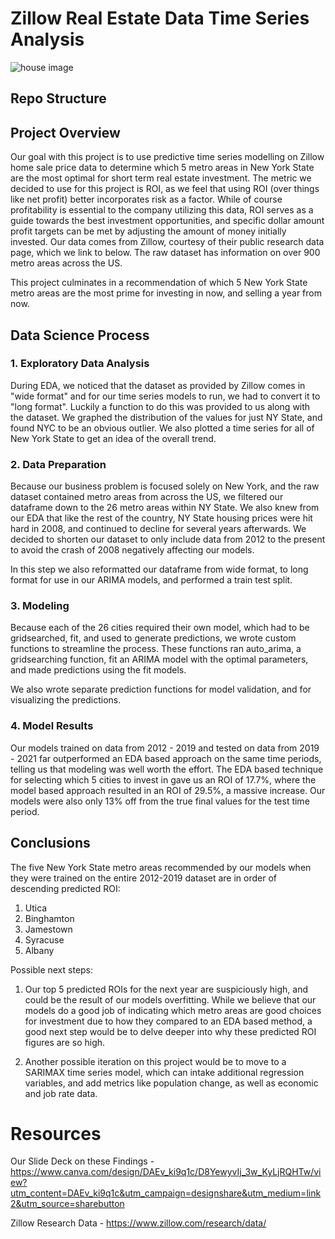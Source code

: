 # Zillow Real Estate Data Time Series Analysis 
![house image](https://photos.zillowstatic.com/fp/04c06dbff7b83e156bd68e7dd1a0171f-cc_ft_960.jpg)


## Repo Structure


## Project Overview

Our goal with this project is to use predictive time series modelling on Zillow home sale price data to determine which 5 metro areas in New York State are the most optimal for short term real estate investment. The metric we decided to use for this project is ROI, as we feel that using ROI (over things like net profit) better incorporates risk as a factor. While of course profitability is essential to the company utilizing this data, ROI serves as a guide towards the best investment opportunities, and specific dollar amount profit targets can be met by adjusting the amount of money initially invested. Our data comes from Zillow, courtesy of their public research data page, which we link to below. The raw dataset has information on over 900 metro areas across the US.

This project culminates in a recommendation of which 5 New York State metro areas are the most prime for investing in now, and selling a year from now. 

## Data Science Process

### 1. Exploratory Data Analysis

During EDA, we noticed that the dataset as provided by Zillow comes in "wide format" and for our time series models to run, we had to convert it to "long format". Luckily a function to do this was provided to us along with the dataset. We graphed the distribution of the values for just NY State, and found NYC to be an obvious outlier. We also plotted a time series for all of New York State to get an idea of the overall trend. 

### 2. Data Preparation

Because our business problem is focused solely on New York, and the raw dataset contained metro areas from across the US, we filtered our dataframe down to the 26 metro areas within NY State. We also knew from our EDA that like the rest of the country, NY State housing prices were hit hard in 2008, and continued to decline for several years afterwards. We decided to shorten our dataset to only include data from 2012 to the present to avoid the crash of 2008 negatively affecting our models. 

In this step we also reformatted our dataframe from wide format, to long format for use in our ARIMA models, and performed a train test split. 

### 3. Modeling

Because each of the 26 cities required their own model, which had to be gridsearched, fit, and used to generate predictions, we wrote custom functions to streamline the process. These functions ran auto_arima, a gridsearching function, fit an ARIMA model with the optimal parameters, and made predictions using the fit models. 

We also wrote separate prediction functions for model validation, and for visualizing the predictions. 

### 4. Model Results

Our models trained on data from 2012 - 2019 and tested on data from 2019 - 2021 far outperformed an EDA based approach on the same time periods, telling us that modeling was well worth the effort. The EDA based technique for selecting which 5 cities to invest in gave us an ROI of 17.7%, where the model based approach resulted in an ROI of 29.5%, a massive increase. Our models were also only 13% off from the true final values for the test time period. 

## Conclusions

The five New York State metro areas recommended by our models when they were trained on the entire 2012-2019 dataset are in order of descending predicted ROI:

1. Utica
2. Binghamton
3. Jamestown
4. Syracuse
5. Albany

Possible next steps:
1. Our top 5 predicted ROIs for the next year are suspiciously high, and could be the result of our models overfitting. While we believe that our models do a good job of indicating which metro areas are good choices for investment due to how they compared to an EDA based method, a good next step would be to delve deeper into why these predicted ROI figures are so high. 

2. Another possible iteration on this project would be to move to a SARIMAX time series model, which can intake additional regression variables, and add metrics like population change, as well as economic and job rate data.

# Resources

Our Slide Deck on these Findings - https://www.canva.com/design/DAEv_ki9q1c/D8YewyvIj_3w_KyLjRQHTw/view?utm_content=DAEv_ki9q1c&utm_campaign=designshare&utm_medium=link2&utm_source=sharebutton

Zillow Research Data - https://www.zillow.com/research/data/




